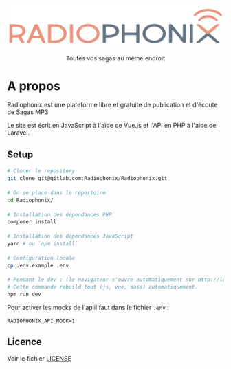 <div align="center">
    <img src="resources/assets/images/radiophonix-logo.png" alt="Radiophonix logo" width="560"/>
    <br/>
    <br/>
    Toutes vos sagas au même endroit
</div>

# A propos

Radiophonix est une plateforme libre et gratuite de publication et d'écoute de
Sagas MP3.

Le site est écrit en JavaScript à l'aide de Vue.js et l'API en PHP à l'aide de
Laravel.

## Setup

```bash
# Cloner le repository
git clone git@gitlab.com:Radiophonix/Radiophonix.git

# On se place dans le répertoire
cd Radiophonix/

# Installation des dépendances PHP
composer install

# Installation des dépendances JavaScript
yarn # ou `npm install`

# Configuration locale
cp .env.example .env

# Pendant le dev : (le navigateur s'ouvre automatiquement sur http://localhost:8080)
# Cette commande rebuild tout (js, vue, sass) automatiquement.
npm run dev
```

Pour activer les mocks de l'apiil faut dans le fichier `.env` :
```
RADIOPHONIX_API_MOCK=1
```

## Licence

Voir le fichier [LICENSE](LICENSE)

